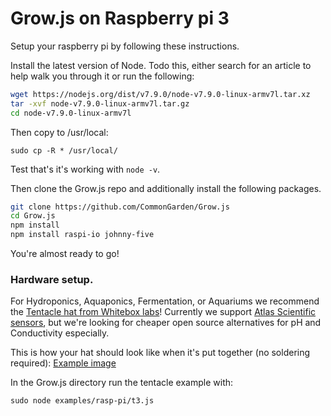 # Grow.js on Raspberry pi 3

Setup your raspberry pi by following these instructions.

Install the latest version of Node. Todo this, either search for an article to help walk you through it or run the following:

```bash
wget https://nodejs.org/dist/v7.9.0/node-v7.9.0-linux-armv7l.tar.xz
tar -xvf node-v7.9.0-linux-armv7l.tar.gz 
cd node-v7.9.0-linux-armv7l

```
Then copy to /usr/local:

```
sudo cp -R * /usr/local/
```

Test that's it's working with `node -v`.

Then clone the Grow.js repo and additionally install the following packages.

```bash
git clone https://github.com/CommonGarden/Grow.js
cd Grow.js
npm install
npm install raspi-io johnny-five
```

You're almost ready to go!

### Hardware setup.
For Hydroponics, Aquaponics, Fermentation, or Aquariums we recommend the [Tentacle hat from Whitebox labs](https://www.whiteboxes.ch/shop/tentacle-t3-for-raspberry-pi/)! Currently we support [Atlas Scientific sensors](https://www.atlas-scientific.com/), but we're looking for cheaper open source alternatives for pH and Conductivity especially.

This is how your hat should look like when it's put together (no soldering required):
[Example image](https://cloud.githubusercontent.com/assets/521978/25507754/dfcd09dc-2b62-11e7-9fc7-c8e0cfe3b0e6.JPG)

In the Grow.js directory run the tentacle example with:

```
sudo node examples/rasp-pi/t3.js
```




